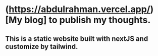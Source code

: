 # (https://abdulrahman.vercel.app/)[My blog] to publish my thoughts.

## This is a static website built with nextJS and customize by tailwind.
